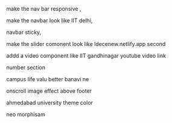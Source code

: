 make the nav bar responsive ,

make the navbar look like IIT delhi,

navbar sticky,

make the slider comonent look like ldecenew.netlify.app second 

addd a video component like IIT gandhinagar youtube video link 

number section 

campus life valu better banavi ne 

onscroll image effect above footer

ahmedabad university theme color

neo morphisam
